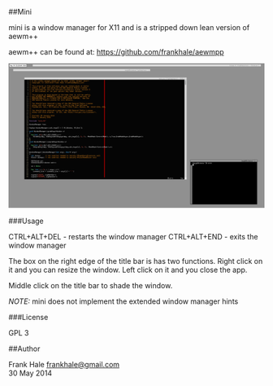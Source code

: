 ##Mini

mini is a window manager for X11 and is a stripped down lean version of aewm++

aewm++ can be found at: https://github.com/frankhale/aewmpp

<img src="mini.png" alt="mini screenshot" />

###Usage

CTRL+ALT+DEL - restarts the window manager
CTRL+ALT+END - exits the window manager

The box on the right edge of the title bar is has two functions. Right click
on it and you can resize the window. Left click on it and you close the app.

Middle click on the title bar to shade the window.

*NOTE:* mini does not implement the extended window manager hints

###License

GPL 3

##Author

Frank Hale <frankhale@gmail.com>  
30 May 2014


